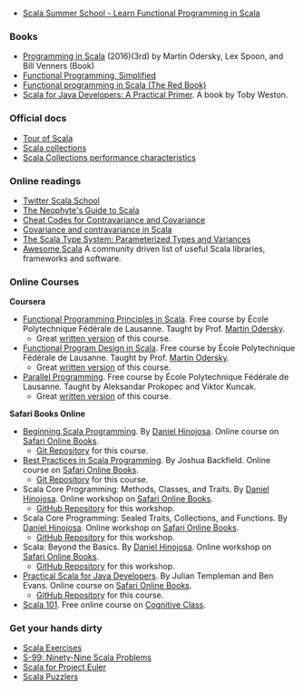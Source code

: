* [Scala Summer School - Learn Functional Programming in Scala](https://scalasummerschool.github.io/)

### Books
* [Programming in Scala](https://amzn.to/2OAAgc3) (2016)(3rd) by Martin Odersky, Lex Spoon, and Bill Venners (Book)
* [Functional Programming, Simplified](https://alvinalexander.com/scala/functional-programming-simplified-book)
* [Functional programming in Scala (The Red Book)](https://www.manning.com/books/functional-programming-in-scala)
* [Scala for Java Developers: A Practical Primer](https://www.apress.com/us/book/9781484231074). A book by Toby Weston.

### Official docs
* [Tour of Scala](https://docs.scala-lang.org/tour/tour-of-scala.html)
* [Scala collections](https://docs.scala-lang.org/overviews/collections/introduction.html)
* [Scala Collections performance characteristics](https://docs.scala-lang.org/overviews/collections/performance-characteristics.html)

### Online readings
* [Twitter Scala School](https://twitter.github.io/scala_school)
* [The Neophyte's Guide to Scala](https://danielwestheide.com/scala/neophytes.html)
* [Cheat Codes for Contravariance and Covariance](http://blog.originate.com/blog/2016/08/10/cheat-codes-for-contravariance-and-covariance)
* [Covariance and contravariance in Scala](http://blog.kamkor.me/Covariance-And-Contravariance-In-Scala)
* [The Scala Type System: Parameterized Types and Variances](https://blog.codecentric.de/en/2015/03/scala-type-system-parameterized-types-variances-part-1)
* [Awesome Scala](https://github.com/lauris/awesome-scala) A community driven list of useful Scala libraries, frameworks and software.

### Online Courses

**Coursera**

* [Functional Programming Principles in Scala](https://www.coursera.org/learn/progfun1/). Free course by École Polytechnique Fédérale de Lausanne. Taught by Prof. [Martin Odersky](https://github.com/odersky).
    * Great [written version](https://github.com/rohgar/scala-principles-1/wiki) of this course.
* [Functional Program Design in Scala](https://www.coursera.org/learn/progfun2/). Free course by École Polytechnique Fédérale de Lausanne. Taught by Prof. [Martin Odersky](https://github.com/odersky).
    * Great [written version](https://github.com/rohgar/scala-design-2/wiki) of this course.
* [Parallel Programming](https://www.coursera.org/learn/parprog1/). Free course by École Polytechnique Fédérale de Lausanne. Taught by Aleksandar Prokopec and Viktor Kuncak.
    * Great [written version](https://github.com/rohgar/scala-parallel-programming-3/wiki) of this course.
    
**Safari Books Online**

* [Beginning Scala Programming](https://www.safaribooksonline.com/library/view/beginning-scala-programming/9781771374811/). By [Daniel Hinojosa](https://github.com/dhinojosa). Online course on [Safari Online Books](https://www.safaribooksonline.com/home/).
    * [Git Repository](https://resources.oreilly.com/examples/0636920043386.git) for this course.
* [Best Practices in Scala Programming](https://www.safaribooksonline.com/library/view/best-practices-in/9781491959275/). By Joshua Backfield. Online course on [Safari Online Books](https://www.safaribooksonline.com/home/).
    * [Git Repository](https://resources.oreilly.com/examples/0636920051336.git) for this course.
* Scala Core Programming: Methods, Classes, and Traits. By [Daniel Hinojosa](https://github.com/dhinojosa). Online workshop on [Safari Online Books](https://www.safaribooksonline.com/home/).
    * [GitHub Repository](https://github.com/dhinojosa/scala_programming_fundamentals_1) for this workshop.
* Scala Core Programming: Sealed Traits, Collections, and Functions. By [Daniel Hinojosa](https://github.com/dhinojosa). Online workshop on [Safari Online Books](https://www.safaribooksonline.com/home/).
    * [GitHub Repository](https://github.com/dhinojosa/scala_programming_fundamentals_2) for this workshop.
* Scala: Beyond the Basics. By [Daniel Hinojosa](https://github.com/dhinojosa). Online workshop on [Safari Online Books](https://www.safaribooksonline.com/home/).
    * [GitHub Repository](https://github.com/dhinojosa/scala_beyond_basics) for this workshop.
* [Practical Scala for Java Developers](https://www.safaribooksonline.com/library/view/practical-scala-for/9781491969472/). By Julian Templeman and Ben Evans. Online course on [Safari Online Books](https://www.safaribooksonline.com/home/).
    * [GitHub Repository](https://github.com/julian-t/EssentialScala) for this course.
* [Scala 101](https://cognitiveclass.ai/learn/scala/#course2000). Free online course on [Cognitive Class](https://cognitiveclass.ai/).




### Get your hands dirty
* [Scala Exercises](https://www.scala-exercises.org)
* [S-99: Ninety-Nine Scala Problems](http://aperiodic.net/phil/scala/s-99)
* [Scala for Project Euler](https://pavelfatin.com/scala-for-project-euler)
* [Scala Puzzlers](http://scalapuzzlers.com/)



